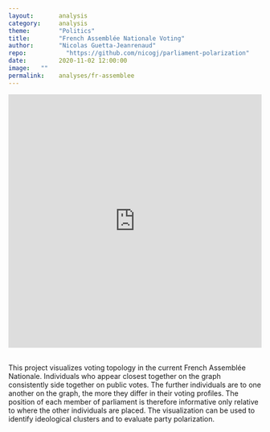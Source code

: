 ```yaml
---
layout:       analysis
category:     analysis
theme:        "Politics"
title:        "French Assemblée Nationale Voting"
author:       "Nicolas Guetta-Jeanrenaud"
repo: 		    "https://github.com/nicogj/parliament-polarization"
date:         2020-11-02 12:00:00
image:   ""
permalink:    analyses/fr-assemblee
---
```


<div>
  <div style="position:relative;padding-top:100%;">
    <iframe src="https://chart-studio.plotly.com/~nicogj/13.embed" frameborder="0" allowfullscreen
      style="position:absolute;top:0;left:0;width:100%;height:100%;"></iframe>
  </div>
</div>
<br>

This project visualizes voting topology in the current French Assemblée Nationale. Individuals who appear closest together on the graph consistently side together on public votes. The further individuals are to one another on the graph, the more they differ in their voting profiles. The position of each member of parliament is therefore informative only relative to where the other individuals are placed. The visualization can be used to identify ideological clusters and to evaluate party polarization.
